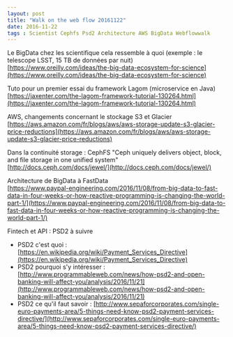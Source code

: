 ```yaml
---
layout: post
title: "Walk on the web flow 20161122"
date: 2016-11-22
tags : Scientist Cephfs Psd2 Architecture AWS BigData Webflowwalk
---
```


Le BigData chez les scientifique cela ressemble à quoi (exemple : le telescope LSST, 15 TB de données par nuit)     
[https://www.oreilly.com/ideas/the-big-data-ecosystem-for-science](https://www.oreilly.com/ideas/the-big-data-ecosystem-for-science)

Tuto pour un premier essai du framework Lagom (microservice en Java)    
[https://jaxenter.com/the-lagom-framework-tutorial-130264.html](https://jaxenter.com/the-lagom-framework-tutorial-130264.html)

AWS, changements concernant le stockage S3 et Glacier    
[https://aws.amazon.com/fr/blogs/aws/aws-storage-update-s3-glacier-price-reductions](https://aws.amazon.com/fr/blogs/aws/aws-storage-update-s3-glacier-price-reductions)

Dans la continuité storage : CephFS "Ceph uniquely delivers object, block, and file storage in one unified system"    
[http://docs.ceph.com/docs/jewel/](http://docs.ceph.com/docs/jewel/)

Architecture de BigData à FastData    
[https://www.paypal-engineering.com/2016/11/08/from-big-data-to-fast-data-in-four-weeks-or-how-reactive-programming-is-changing-the-world-part-1/](https://www.paypal-engineering.com/2016/11/08/from-big-data-to-fast-data-in-four-weeks-or-how-reactive-programming-is-changing-the-world-part-1/)

Fintech et API : PSD2 à suivre    
* PSD2 c'est quoi : [https://en.wikipedia.org/wiki/Payment_Services_Directive](https://en.wikipedia.org/wiki/Payment_Services_Directive)
* PSD2 pourquoi s'y intéresser : [http://www.programmableweb.com/news/how-psd2-and-open-banking-will-affect-you/analysis/2016/11/21](http://www.programmableweb.com/news/how-psd2-and-open-banking-will-affect-you/analysis/2016/11/21)
* PSD2 ce qu'il faut savoir : [http://www.sepaforcorporates.com/single-euro-payments-area/5-things-need-know-psd2-payment-services-directive/](http://www.sepaforcorporates.com/single-euro-payments-area/5-things-need-know-psd2-payment-services-directive/) 
